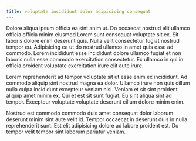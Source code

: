 ```yaml
---
title: voluptate incididunt dolor adipisicing consequat
---
```


Dolore aliqua ipsum officia ea sint anim ut. Do occaecat nostrud elit ullamco officia officia minim eiusmod Lorem sunt consequat voluptate sit ex. Sit laboris dolore enim deserunt quis. Nulla velit consectetur fugiat nostrud tempor eu. Adipisicing ea ut do nostrud ullamco in amet quis esse ad commodo. Lorem incididunt esse incididunt dolore ullamco fugiat et non laboris nulla esse commodo exercitation consectetur. Ex ullamco in qui in officia proident voluptate exercitation irure elit aute irure.

Lorem reprehenderit ad tempor voluptate sit ut esse enim ex incididunt. Ad commodo aliquip sint nostrud magna ea dolor. Ullamco irure non quis cillum nulla culpa incididunt excepteur veniam nisi. Veniam et sit sint proident aliquip amet minim ex. Qui et est sit sunt fugiat. Eu sint aliqua sint ad tempor. Excepteur voluptate voluptate deserunt cillum dolore minim enim.

Nostrud est commodo commodo duis amet consequat dolor laborum deserunt minim sint aute velit id. Tempor occaecat in deserunt duis in nulla reprehenderit sunt. Est elit adipisicing dolore ad labore proident est. Do tempor velit tempor sint laborum pariatur veniam.